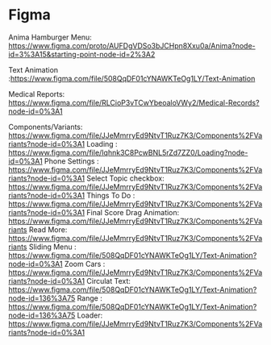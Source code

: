 # Figma
Anima Hamburger Menu:  https://www.figma.com/proto/AUFDgVDSo3bJCHpn8Xxu0a/Anima?node-id=3%3A15&starting-point-node-id=2%3A2

Text Animation :https://www.figma.com/file/508QqDF01cYNAWKTeOg1LY/Text-Animation

Medical Reports: https://www.figma.com/file/RLCioP3vTCwYbeoaloVWy2/Medical-Records?node-id=0%3A1

Components/Variants:  https://www.figma.com/file/JJeMmrryEd9NtvT1Ruz7K3/Components%2FVariants?node-id=0%3A1
Loading : https://www.figma.com/file/Iqhnk3C8PcwBNL5rZd7ZZ0/Loading?node-id=0%3A1
Phone Settings : https://www.figma.com/file/JJeMmrryEd9NtvT1Ruz7K3/Components%2FVariants?node-id=0%3A1
Select Topic checkbox: https://www.figma.com/file/JJeMmrryEd9NtvT1Ruz7K3/Components%2FVariants?node-id=0%3A1
Things To Do : https://www.figma.com/file/JJeMmrryEd9NtvT1Ruz7K3/Components%2FVariants?node-id=0%3A1
Final Score Drag Animation: https://www.figma.com/file/JJeMmrryEd9NtvT1Ruz7K3/Components%2FVariants
Read More: https://www.figma.com/file/JJeMmrryEd9NtvT1Ruz7K3/Components%2FVariants
Sliding Menu : https://www.figma.com/file/508QqDF01cYNAWKTeOg1LY/Text-Animation?node-id=0%3A1
Zoom Cars : https://www.figma.com/file/JJeMmrryEd9NtvT1Ruz7K3/Components%2FVariants?node-id=0%3A1
Circulat Text: https://www.figma.com/file/508QqDF01cYNAWKTeOg1LY/Text-Animation?node-id=136%3A75
Range : https://www.figma.com/file/508QqDF01cYNAWKTeOg1LY/Text-Animation?node-id=136%3A75
Loader: https://www.figma.com/file/JJeMmrryEd9NtvT1Ruz7K3/Components%2FVariants?node-id=0%3A1

